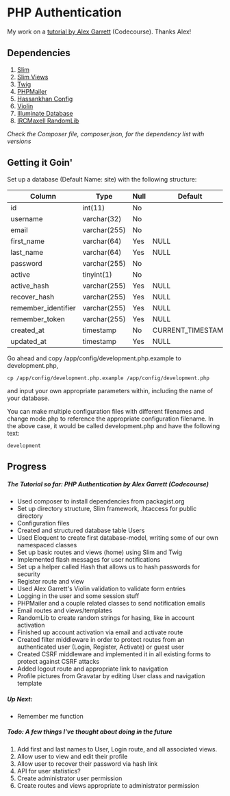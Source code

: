 # PHP Authentication
My work on a [tutorial by Alex Garrett](https://www.youtube.com/playlist?list=PLfdtiltiRHWGKUvioJly40RJZchSG2-34) (Codecourse). Thanks Alex!

## Dependencies
1. [Slim](https://github.com/slimphp/Slim)
2. [Slim Views](https://github.com/slimphp/Slim-Views)
3. [Twig](https://github.com/twigphp/Twig)
4. [PHPMailer](https://github.com/PHPMailer/PHPMailer)
5. [Hassankhan Config](https://packagist.org/packages/hassankhan/config)
6. [Violin](https://github.com/alexgarrett/violin)
7. [Illuminate Database](https://github.com/illuminate/database)
8. [IRCMaxell RandomLib](https://packagist.org/packages/ircmaxell/random-lib)

*Check the Composer file, composer.json, for the dependency list with versions*


## Getting it Goin'
Set up a database (Default Name: site) with the following structure:

| Column              | Type         | Null | Default            | Comments |
|---------------------|--------------|------|--------------------|----------|
| id                  | int(11)      | No   |                    |          |
| username            | varchar(32)  | No   |                    |          |
| email               | varchar(255) | No   |                    |          |
| first_name          | varchar(64)  | Yes  | NULL               |          |
| last_name           | varchar(64)  | Yes  | NULL               |          |
| password            | varchar(255) | No   |                    |          |
| active              | tinyint(1)   | No   |                    |          |
| active_hash         | varchar(255) | Yes  | NULL               |          |
| recover_hash        | varchar(255) | Yes  | NULL               |          |
| remember_identifier | varchar(255) | Yes  | NULL               |          |
| remember_token      | varchar(255) | Yes  | NULL               |          |
| created_at          | timestamp    | No   | CURRENT_TIMESTAMP  |          |
| updated_at          | timestamp    | Yes  | NULL               |          |


Go ahead and copy /app/config/development.php.example to development.php,

```
cp /app/config/development.php.example /app/config/development.php
```

 and input your own appropriate parameters within, including the name of your database.

You can make multiple configuration files with different filenames and change mode.php to reference the appropriate configuration filename. In the above case, it would be called development.php and have the following text:

```
development
```

## Progress

##### The Tutorial so far: PHP Authentication by Alex Garrett (Codecourse)
+ Used composer to install dependencies from packagist.org
+ Set up directory structure, Slim framework, .htaccess for public directory
+ Configuration files
+ Created and structured database table Users
+ Used Eloquent to create first database-model, writing some of our own namespaced classes
+ Set up basic routes and views (home) using Slim and Twig
+ Implemented flash messages for user notifications
+ Set up a helper called Hash that allows us to hash passwords for security
+ Register route and view
+ Used Alex Garrett's Violin validation to validate form entries
+ Logging in the user and some session stuff
+ PHPMailer and a couple related classes to send notification emails
+ Email routes and views/templates
+ RandomLib to create random strings for hasing, like in account activation
+ Finished up account activation via email and activate route
+ Created filter middleware in order to protect routes from an authenticated user (Login, Register, Activate) or guest user
+ Created CSRF middleware and implemented it in all existing forms to protect against CSRF attacks
+ Added logout route and appropriate link to navigation
+ Profile pictures from Gravatar by editing User class and navigation template

##### Up Next:
+ Remember me function

##### Todo: A few things I've thought about doing in the future
1. Add first and last names to User, Login route, and all associated views.
2. Allow user to view and edit their profile
3. Allow user to recover their password via hash link
4. API for user statistics?
5. Create administrator user permission
6. Create routes and views appropriate to administrator permission
